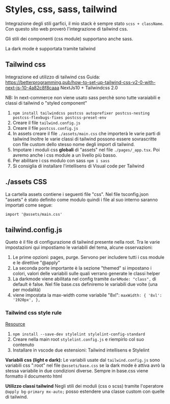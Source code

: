 # Styles, css, sass, tailwind

Integrazione degli stili garfici, il mio stack è sempre stato `scss + className`.
Con questo sito web proverò l'integrazione di tailwind css.

Gli stili dei componenti (css module) supportano anche sass.

La dark mode è supportata tramite tailwind

## Tailwind css

Integrazione ed utilizzo di tailwind css
Guida: https://betterprogramming.pub/how-to-set-up-tailwind-css-v2-0-with-next-js-10-4a82c8f8caaa
NextJs10 + Tailwindcss 2.0

NB: In next-commerce non viene usato sass perchè sono tutte varaiabili e classi di tailwind o "styled component"

1. `npm install tailwindcss postcss autoprefixer postcss-nesting postcss-flexbugs-fixes postcss-preset-env`
2. Creare il file `tailwind.config.js`
3. Creare il file `postcss.config.js`
4. In assets creare il file `./assets/main.css` che importerà le varie parti di tailwind
   Inoltre le varie classi di tailwind possono essere sovrascritte con file custom dello stesso nome degli import di tailwind.
5. Impotare i moduli css **globali** di "assets" nel file `./pages/_app.tsx`. Poi avremo anche i css module a un livello più basso.
6. Per abilitare i css modulo con sass `npm i sass`
7. Si consiglia di installare l'intellisens di Visual code per Tailwind

## ./assets CSS

La cartella assets contiene i seguenti file "css".
Nel file tsconfig.json "assets" è stato definito come modulo quindi i file al suo interno saranno importati come segue:

`import '@assets/main.css'`

## tailwind.config.js

Queto è il file di configurazione di tailwind presente nella root. Tra le varie impostazioni
qui impostiamo le variabili del tema, alcune osservazioni:

1. Le prime opzioni: pages, purge. Servono per includere tutti i css module e le direttive "@apply"
2. La seconda porte importante è la sezione "themed" si impostano i colori, valori delle variabili sulle quali verrano generate le classi helper
3. La darkmode viene abilitata nel config tramite `darkMode: "class",` di default è false. Nel file base.css definiremo le variabili due volte (una per modalità)
4. viene impostata la max-width come variabile "8xl": `maxWidth: { '8xl': '1920px', },`

### Tailwind css style rule

[Resource](https://stackoverflow.com/questions/61443484/how-to-solve-semi-colon-expected-csscss-semicolonexpected)

1. `npm install --save-dev stylelint stylelint-config-standard`
2. Creare nella main root `stylelint.config.js` e riempirlo col suo contenuto
3. Installare in vscode due estensioni: Tailwind intellisens e Stylelint

**Variabili css (light e dark):**
Le variabili usate dal `tailwind.config.js` sono variabili css ":root" nel file `@assets/base.css` se la dark mode è attiva
avrò la stessa variabile in due condizioni diverse.
Sempre in base.css viene formatto il documento html

**Utilizzo classi tailwind**
Negli stili dei moduli (css o scss) tramite l'operatore `@apply bg-primary mx-auto;` posso estendere una classe custom con quelle di tailwind.
